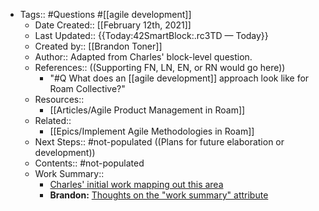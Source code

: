 - Tags:: #Questions #[[agile development]]
    - Date Created:: [[February 12th, 2021]]
    - Last Updated:: {{Today:42SmartBlock:.rc3TD — Today}}
    - Created by:: [[Brandon Toner]]
    - Author:: Adapted from Charles' block-level question.
    - References::  ((Supporting FN, LN, EN, or RN would go here))
        - "#Q What does an [[agile development]] approach look like for Roam Collective?"
    - Resources::
        - [[Articles/Agile Product Management in Roam]]
    - Related::
        - [[Epics/Implement Agile Methodologies in Roam]]
    - Next Steps:: #not-populated ((Plans for future elaboration or development))
    - Contents:: #not-populated
    - Work Summary:: 
        - [Charles' initial work mapping out this area](((6GfcqwQrI)))
        - **Brandon:** [Thoughts on the "work summary" attribute](((JZ6S734y4)))
